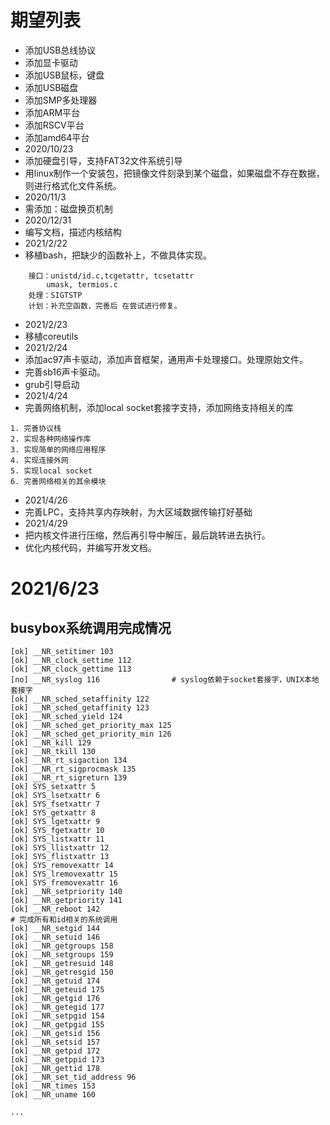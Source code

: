 # 期望列表
* 添加USB总线协议
* 添加显卡驱动
* 添加USB鼠标，键盘
* 添加USB磁盘
* 添加SMP多处理器
* 添加ARM平台
* 添加RSCV平台
* 添加amd64平台
* 2020/10/23
* 添加硬盘引导，支持FAT32文件系统引导
* 用linux制作一个安装包，把镜像文件刻录到某个磁盘，如果磁盘不存在数据，则进行格式化文件系统。
* 2020/11/3
* 需添加：磁盘换页机制
* 2020/12/31
* 编写文档，描述内核结构
* 2021/2/22
* 移植bash，把缺少的函数补上，不做具体实现。
```
    接口：unistd/id.c,tcgetattr, tcsetattr
        umask, termios.c
    处理：SIGTSTP
    计划：补充空函数，完善后 在尝试进行修复。
```
* 2021/2/23
* 移植coreutils
* 2021/2/24
* 添加ac97声卡驱动，添加声音框架，通用声卡处理接口。处理原始文件。
* 完善sb16声卡驱动。
* grub引导启动
* 2021/4/24
* 完善网络机制，添加local socket套接字支持，添加网络支持相关的库
```
1. 完善协议栈
2. 实现各种网络操作库
3. 实现简单的网络应用程序
4. 实现连接外网
5. 实现local socket
6. 完善网络相关的其余模块
```
* 2021/4/26
* 完善LPC，支持共享内存映射，为大区域数据传输打好基础
* 2021/4/29
* 把内核文件进行压缩，然后再引导中解压，最后跳转进去执行。
* 优化内核代码，并编写开发文档。

# 2021/6/23
## busybox系统调用完成情况
```
[ok] __NR_setitimer 103
[ok] __NR_clock_settime 112
[ok] __NR_clock_gettime 113
[no] __NR_syslog 116                # syslog依赖于socket套接字，UNIX本地套接字
[ok] __NR_sched_setaffinity 122
[ok] __NR_sched_getaffinity 123
[ok] __NR_sched_yield 124
[ok] __NR_sched_get_priority_max 125
[ok] __NR_sched_get_priority_min 126
[ok] __NR_kill 129
[ok] __NR_tkill 130
[ok] __NR_rt_sigaction 134
[ok] __NR_rt_sigprocmask 135
[ok] __NR_rt_sigreturn 139
[ok] SYS_setxattr 5
[ok] SYS_lsetxattr 6
[ok] SYS_fsetxattr 7
[ok] SYS_getxattr 8
[ok] SYS_lgetxattr 9
[ok] SYS_fgetxattr 10
[ok] SYS_listxattr 11
[ok] SYS_llistxattr 12
[ok] SYS_flistxattr 13
[ok] SYS_removexattr 14
[ok] SYS_lremovexattr 15
[ok] SYS_fremovexattr 16
[ok] __NR_setpriority 140
[ok] __NR_getpriority 141
[ok] __NR_reboot 142
# 完成所有和id相关的系统调用
[ok] __NR_setgid 144
[ok] __NR_setuid 146
[ok] __NR_getgroups 158
[ok] __NR_setgroups 159
[ok] __NR_getresuid 148
[ok] __NR_getresgid 150
[ok] __NR_getuid 174
[ok] __NR_geteuid 175
[ok] __NR_getgid 176
[ok] __NR_getegid 177
[ok] __NR_setpgid 154
[ok] __NR_getpgid 155
[ok] __NR_getsid 156
[ok] __NR_setsid 157
[ok] __NR_getpid 172
[ok] __NR_getppid 173
[ok] __NR_gettid 178
[ok] __NR_set_tid_address 96
[ok] __NR_times 153
[ok] __NR_uname 160

...
```
